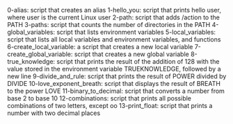 0-alias: script that creates an alias
1-hello_you: script that prints hello user, where user is the current Linux user
2-path: script that adds /action to the PATH
3-paths: script that counts the number of directories in the PATH
4-global_variables: script that lists environment variables
5-local_variables: script that lists all local variables and environment variables, and functions
6-create_local_variable: a script that creates a new local variable
7-create_global_variable: script that creates a new global variable
8-true_knowledge: script that prints the result of the addition of 128 with the value stored in the environment variable TRUEKNOWLEDGE, followed by a new line
9-divide_and_rule: script that prints the result of POWER divided by DIVIDE
10-love_exponent_breath: script that displays the result of BREATH to the power LOVE
11-binary_to_decimal: script that converts a number from base 2 to base 10
12-combinations: script that prints all possible combinations of two letters, except oo
13-print_float: script that prints a number with two decimal places

